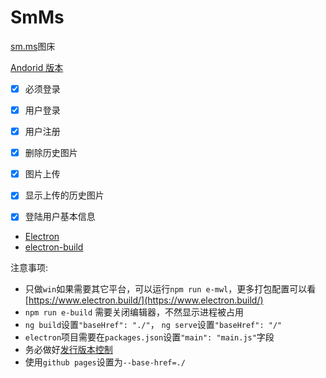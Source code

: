 # SmMs

[sm.ms](https://sm.ms)图床

[Andorid 版本](https://github.com/januwA/flutter_sm_ms_app)


- [x] 必须登录
- [x] 用户登录
- [x] 用户注册
- [x] 删除历史图片
- [x] 图片上传
- [x] 显示上传的历史图片
- [x] 登陆用户基本信息


- [Electron](https://electronjs.org/)
- [electron-build](https://www.electron.build/)


注意事项:

- 只做`win`如果需要其它平台，可以运行`npm run e-mwl`，更多打包配置可以看[https://www.electron.build/](https://www.electron.build/)
- `npm run e-build` 需要关闭编辑器，不然显示进程被占用
- `ng build`设置`"baseHref": "./"`， `ng serve`设置`"baseHref": "/"`
- `electron`项目需要在`packages.json`设置`"main": "main.js"`字段
- 务必做好[发行版本控制](https://semver.org/lang/zh-CN/)
- 使用`github pages`设置为`--base-href=./`